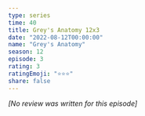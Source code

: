 ```yaml
---
type: series
time: 40
title: Grey's Anatomy 12x3
date: "2022-08-12T00:00:00"
name: "Grey's Anatomy"
season: 12
episode: 3
rating: 3
ratingEmoji: "⭐️⭐️⭐️"
share: false
---
```


_[No review was written for this episode]_
